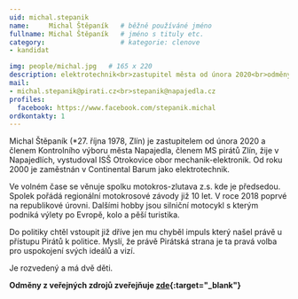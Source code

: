 ```yaml
---
uid: michal.stepanik
name:     Michal Štěpaník  	# běžně používáné jméno
fullname: Michal Štěpaník  	# jméno s tituly etc.
category:                   # kategorie: clenove
- kandidat

img: people/michal.jpg   # 165 x 220
description: elektrotechnik<br>zastupitel města od února 2020<br>odměny z veřejných zdrojů zveřejňuje (https://nalodeni.pirati.cz/odmeny/michal.stepanik)
mail:
- michal.stepanik@pirati.cz<br>stepanik@napajedla.cz
profiles:
  facebook: https://www.facebook.com/stepanik.michal
ordkontakty: 1
---
```


Michal Štěpaník (*27. října 1978, Zlín) je zastupitelem od února 2020 a členem Kontrolního výboru města Napajedla, členem MS pirátů Zlín, žije v Napajedlích, vystudoval ISŠ Otrokovice obor mechanik-elektronik. Od roku 2000 je zaměstnán v Continental Barum jako elektrotechnik.

Ve volném čase se věnuje spolku motokros-zlutava z.s. kde je předsedou. Spolek pořádá regionální motokrosové závody již 10 let. V roce 2018 poprvé na republikové úrovni. Dalšími hobby jsou silniční motocykl s kterým podniká výlety po Evropě, kolo a pěší turistika.

Do politiky chtěl vstoupit již dříve jen mu chyběl impuls který našel právě u přístupu Pirátů k politice. Myslí, že právě Pirátská strana je ta pravá volba pro uspokojení svých ideálů a vizí.

Je rozvedený a má dvě děti.

**Odměny z veřejných zdrojů zveřejňuje [zde](https://nalodeni.pirati.cz/odmeny/michal.stepanik){:target="_blank"}**
